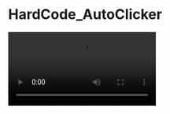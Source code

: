 # HardCode_AutoClicker

<video>
  <source src="2020-11-11 15-53-20 2-1.m4v" type="video/mp4">
</video>
